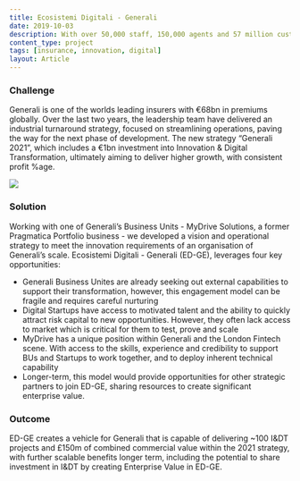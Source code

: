 ```yaml
---
title: Ecosistemi Digitali - Generali
date: 2019-10-03
description: With over 50,000 staff, 150,000 agents and 57 million customers spread over 50 countries, leveraging the resources required to deliver meaningful Innovation & Digital Transformation is a complex challenge.
content_type: project
tags: [insurance, innovation, digital]
layout: Article
---
```

<div class="bg-white">
<h3 class="text-green pt-4">Challenge</h3>
<p class="py-4">Generali is one of the worlds leading insurers with €68bn in premiums globally. Over the last two years, the leadership team have delivered an industrial turnaround strategy, focused on streamlining operations, paving the way for the next phase of development. The new strategy “Generali 2021”, which includes a €1bn investment into Innovation & Digital Transformation, ultimately aiming to deliver higher growth, with consistent profit %age.</p>
</div>
<div class="">
<img src="/globalskills.svg" class="w-100">
            </div>
            <div class="bg-white py-4">
                <h3 class="text-green t-4">Solution</h3>
                <p class="py-4">Working with one of Generali’s Business Units - MyDrive Solutions, a former Pragmatica Portfolio business - we developed a vision and operational strategy to meet the innovation requirements of an organisation of Generali’s scale. Ecosistemi Digitali - Generali (ED-GE), leverages four key opportunities:</p>
                <ul class="pb-4">
                <li class="py-2">Generali Business Unites are already seeking out external capabilities to support their transformation, however, this engagement model can be fragile and requires careful nurturing</li>
                <li class="py-2">Digital Startups have access to motivated talent and the ability to quickly attract risk capital to new opportunities. However, they often lack access to market which is critical for them to test, prove and scale</li>
                <li class="py-2">MyDrive has a unique position within Generali and the London Fintech scene. With access to the skills, experience and credibility to support BUs and Startups to work together, and to deploy inherent technical capability</li>
               <li class="py-2">Longer-term, this model would provide opportunities for other strategic partners to join ED-GE, sharing resources to create significant enterprise value.</li>
               </ul>
            </div>
            <div class="bg-white bg-blue-lightest rounded p-4 md:-m-4">
                <h3 class="text-blue-darker">Outcome</h3>
                <p class="pt-4 font-bold font-green-dark">ED-GE creates a vehicle for Generali that is capable of delivering ~100 I&DT projects and  £150m of combined commercial value within the 2021 strategy, with further scalable benefits longer term, including the potential to share investment in I&DT by creating Enterprise Value in ED-GE.</p>
            </div>